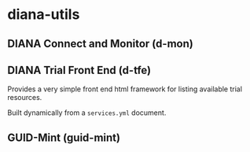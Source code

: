 # diana-utils

## DIANA Connect and Monitor (d-mon)

## DIANA Trial Front End (d-tfe)

Provides a very simple front end html framework for listing available trial resources.

Built dynamically from a `services.yml` document.

## GUID-Mint (guid-mint)